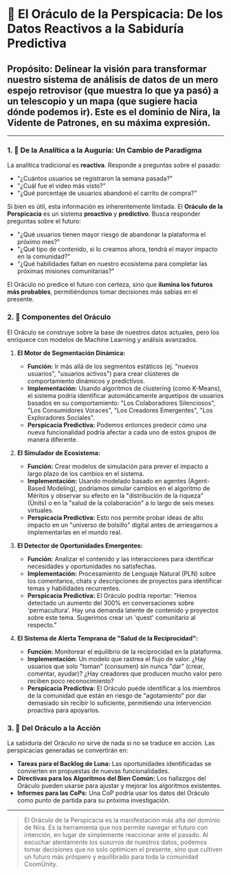 # 🔮 El Oráculo de la Perspicacia: De los Datos Reactivos a la Sabiduría Predictiva

## **Propósito:** Delinear la visión para transformar nuestro sistema de análisis de datos de un mero espejo retrovisor (que muestra lo que ya pasó) a un telescopio y un mapa (que sugiere hacia dónde podemos ir). Este es el dominio de Nira, la Vidente de Patrones, en su máxima expresión.

---

### **1. 📜 De la Analítica a la Auguría: Un Cambio de Paradigma**

La analítica tradicional es **reactiva**. Responde a preguntas sobre el pasado:
- "¿Cuántos usuarios se registraron la semana pasada?"
- "¿Cuál fue el video más visto?"
- "¿Qué porcentaje de usuarios abandonó el carrito de compra?"

Si bien es útil, esta información es inherentemente limitada. El **Oráculo de la Perspicacia** es un sistema **proactivo** y **predictivo**. Busca responder preguntas sobre el futuro:
- "¿Qué usuarios tienen mayor riesgo de abandonar la plataforma el próximo mes?"
- "¿Qué tipo de contenido, si lo creamos ahora, tendrá el mayor impacto en la comunidad?"
- "¿Qué habilidades faltan en nuestro ecosistema para completar las próximas misiones comunitarias?"

El Oráculo no predice el futuro con certeza, sino que **ilumina los futuros más probables**, permitiéndonos tomar decisiones más sabias en el presente.

### **2. 🤖 Componentes del Oráculo**

El Oráculo se construye sobre la base de nuestros datos actuales, pero los enriquece con modelos de Machine Learning y análisis avanzados.

1.  **El Motor de Segmentación Dinámica:**
    -   **Función:** Ir más allá de los segmentos estáticos (ej. "nuevos usuarios", "usuarios activos") para crear clústeres de comportamiento dinámicos y predictivos.
    -   **Implementación:** Usando algoritmos de clustering (como K-Means), el sistema podría identificar automáticamente arquetipos de usuarios basados en su comportamiento: "Los Colaboradores Silenciosos", "Los Consumidores Voraces", "Los Creadores Emergentes", "Los Exploradores Sociales".
    -   **Perspicacia Predictiva:** Podemos entonces predecir cómo una nueva funcionalidad podría afectar a cada uno de estos grupos de manera diferente.

2.  **El Simulador de Ecosistema:**
    -   **Función:** Crear modelos de simulación para prever el impacto a largo plazo de los cambios en el sistema.
    -   **Implementación:** Usando modelado basado en agentes (Agent-Based Modeling), podríamos simular cambios en el algoritmo de Méritos y observar su efecto en la "distribución de la riqueza" (Ünits) o en la "salud de la colaboración" a lo largo de seis meses virtuales.
    -   **Perspicacia Predictiva:** Esto nos permite probar ideas de alto impacto en un "universo de bolsillo" digital antes de arriesgarnos a implementarlas en el mundo real.

3.  **El Detector de Oportunidades Emergentes:**
    -   **Función:** Analizar el contenido y las interacciones para identificar necesidades y oportunidades no satisfechas.
    -   **Implementación:** Procesamiento de Lenguaje Natural (PLN) sobre los comentarios, chats y descripciones de proyectos para identificar temas y habilidades recurrentes.
    -   **Perspicacia Predictiva:** El Oráculo podría reportar: "Hemos detectado un aumento del 300% en conversaciones sobre 'permacultura'. Hay una demanda latente de contenido y proyectos sobre este tema. Sugerimos crear un 'quest' comunitario al respecto."

4.  **El Sistema de Alerta Temprana de "Salud de la Reciprocidad":**
    -   **Función:** Monitorear el equilibrio de la reciprocidad en la plataforma.
    -   **Implementación:** Un modelo que rastrea el flujo de valor. ¿Hay usuarios que solo "toman" (consumen) sin nunca "dar" (crear, comentar, ayudar)? ¿Hay creadores que producen mucho valor pero reciben poco reconocimiento?
    -   **Perspicacia Predictiva:** El Oráculo puede identificar a los miembros de la comunidad que están en riesgo de "agotamiento" por dar demasiado sin recibir lo suficiente, permitiendo una intervención proactiva para apoyarlos.

### **3. 🤝 Del Oráculo a la Acción**

La sabiduría del Oráculo no sirve de nada si no se traduce en acción. Las perspicacias generadas se convertirán en:

-   **Tareas para el Backlog de Luna:** Las oportunidades identificadas se convierten en propuestas de nuevas funcionalidades.
-   **Directivas para los Algoritmos del Bien Común:** Los hallazgos del Oráculo pueden usarse para ajustar y mejorar los algoritmos existentes.
-   **Informes para las CoPs:** Una CoP podría usar los datos del Oráculo como punto de partida para su próxima investigación.

---

> El Oráculo de la Perspicacia es la manifestación más alta del dominio de Nira. Es la herramienta que nos permite navegar el futuro con intención, en lugar de simplemente reaccionar ante el pasado. Al escuchar atentamente los susurros de nuestros datos, podemos tomar decisiones que no solo optimicen el presente, sino que cultiven un futuro más próspero y equilibrado para toda la comunidad CoomÜnity. 
